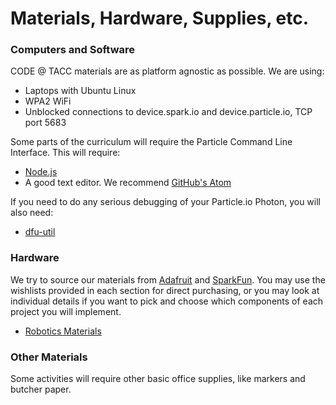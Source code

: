 # Materials, Hardware, Supplies, etc.

### Computers and Software

CODE @ TACC materials are as platform agnostic as possible. We are using:

- Laptops with Ubuntu Linux
- WPA2 WiFi
- Unblocked connections to device.spark.io and device.particle.io, TCP port 5683

Some parts of the curriculum will require the Particle Command Line Interface. This will require:

- [Node.js](https://nodejs.org/en/)
- A good text editor. We recommend [GitHub's Atom](https://atom.io/)

If you need to do any serious debugging of your Particle.io Photon, you will also need:

- [dfu-util](http://dfu-util.sourceforge.net/)

### Hardware

We try to source our materials from [Adafruit](https://www.adafruit.com/) and [SparkFun](https://www.sparkfun.com/). You may use the wishlists provided in each section for direct purchasing, or you may look at individual details if you want to pick and choose which components of each project you will implement.

- [Robotics Materials](./ROBOTICS.md)

### Other Materials

Some activities will require other basic office supplies, like markers and butcher paper.